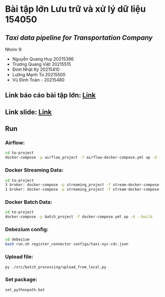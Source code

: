 # Bài tập lớn Lưu trữ và xử lý dữ liệu 154050 
## _Taxi data pipeline for Transportation Company_

Nhóm 9:
- Nguyễn Quang Huy 20215396
- Trương Quang Việt 20215515
- Đinh Nhật Ký 20215410
- Lường Mạnh Tú 20215500
- Vũ Đình Toản - 20215480


## Link báo cáo bài tập lớn: [Link](https://docs.google.com/document/d/1wi25bE1VdXqGXZXwTzkoc0o8o1jEGUUjqB4PH4KO8Fs/edit?fbclid=IwZXh0bgNhZW0CMTAAAR2EpgJir8243x2x1ditwo11MMnvznjKb4m-daGhIUvN_X692NAibPP6Qss_aem_bEfaekpK_CHqDdTyz1ze8g&tab=t.0)



## Link slide: [Link](https://docs.google.com/presentation/d/1kQfi-zL7AWUoAzZumrRavFNEbdyZmq2uRGFWOQkF0t0/edit?fbclid=IwZXh0bgNhZW0CMTAAAR0dJZz_xJIgMWbSseyfbSZH9ZBwL4ovsc-moEUyyJqFkr34BntleKs1rAM_aem_UHLtuVadod0wP7G6nZvyJQ#slide=id.g3177a44d7b8_2_57)

## Run
### Airflow:
```sh
cd to-project
docker-compose -p airflow_project -f airflow-docker-compose.yml up -d --build
```

### Docker Streaming Data: 
```sh
cd to-project
3 broker: docker-compose -p streaming_project -f stream-docker-compose-3.yml up -d --build
1 broker: docker-compose -p streaming_project -f stream-docker-compose-1.yml up -d --build
```
### Docker Batch Data:
```sh
cd to-project
docker-compose -p batch_project -f docker-compose.yml up -d --build
```

### Debezium config:
```sh
cd debezium
bash run.sh register_connector configs/taxi-nyc-cdc.json
```

### Upload file:
```sh
py ./src/batch_processing/upload_from_local.py
```

### Set package:
```sh
set_pythonpath.bat
```
